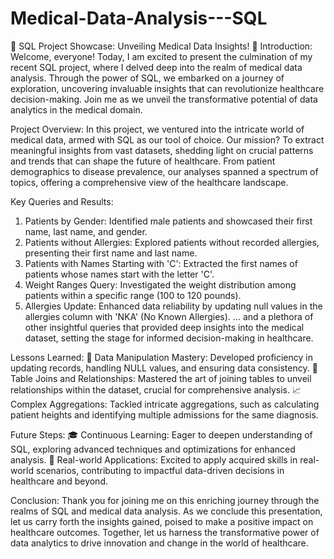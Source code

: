# Medical-Data-Analysis---SQL

🚀 SQL Project Showcase: Unveiling Medical Data Insights! 🏥
Introduction:
Welcome, everyone! Today, I am excited to present the culmination of my recent SQL project, where I delved deep into the realm of medical data analysis. Through the power of SQL, we embarked on a journey of exploration, uncovering invaluable insights that can revolutionize healthcare decision-making. Join me as we unveil the transformative potential of data analytics in the medical domain.

Project Overview:
In this project, we ventured into the intricate world of medical data, armed with SQL as our tool of choice. Our mission? To extract meaningful insights from vast datasets, shedding light on crucial patterns and trends that can shape the future of healthcare. From patient demographics to disease prevalence, our analyses spanned a spectrum of topics, offering a comprehensive view of the healthcare landscape.

Key Queries and Results:
1. Patients by Gender:
Identified male patients and showcased their first name, last name, and gender.
2. Patients without Allergies:
Explored patients without recorded allergies, presenting their first name and last name.
3. Patients with Names Starting with 'C':
Extracted the first names of patients whose names start with the letter 'C'.
4. Weight Ranges Query:
Investigated the weight distribution among patients within a specific range (100 to 120 pounds).
5. Allergies Update:
Enhanced data reliability by updating null values in the allergies column with 'NKA' (No Known Allergies).
... and a plethora of other insightful queries that provided deep insights into the medical dataset, setting the stage for informed decision-making in healthcare.

Lessons Learned:
🔄 Data Manipulation Mastery:
Developed proficiency in updating records, handling NULL values, and ensuring data consistency.
🤝 Table Joins and Relationships:
Mastered the art of joining tables to unveil relationships within the dataset, crucial for comprehensive analysis.
📈 Complex Aggregations:
Tackled intricate aggregations, such as calculating patient heights and identifying multiple admissions for the same diagnosis.


Future Steps:
🎓 Continuous Learning:
Eager to deepen understanding of SQL, exploring advanced techniques and optimizations for enhanced analysis.
🚀 Real-world Applications:
Excited to apply acquired skills in real-world scenarios, contributing to impactful data-driven decisions in healthcare and beyond.


Conclusion:
Thank you for joining me on this enriching journey through the realms of SQL and medical data analysis. As we conclude this presentation, let us carry forth the insights gained, poised to make a positive impact on healthcare outcomes. Together, let us harness the transformative power of data analytics to drive innovation and change in the world of healthcare.
